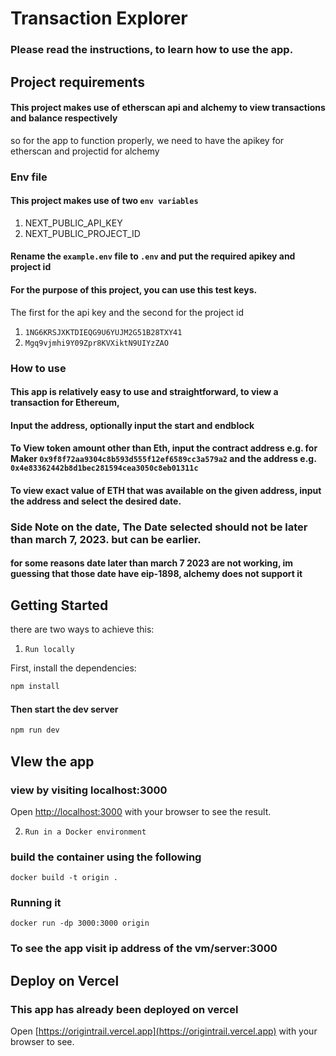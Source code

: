 
# Transaction Explorer

### Please read the instructions, to learn how to use the app.
## Project requirements
#### This project makes use of etherscan api and alchemy to view transactions and balance respectively
so for the app to function properly, we need to have the apikey for etherscan and projectid for alchemy

### Env file

#### This project makes use of two `env variables` 
1. NEXT_PUBLIC_API_KEY
2. NEXT_PUBLIC_PROJECT_ID

#### Rename the `example.env` file to `.env` and put the required apikey and project id

#### For the purpose of this project, you can use this test keys.

The first for the api key and the second for the project id
1. `1NG6KRSJXKTDIEQG9U6YUJM2G51B28TXY41`
2. `Mgq9vjmhi9Y09Zpr8KVXiktN9UIYzZAO`

### How to use

#### This app is relatively easy to use and straightforward, to view a transaction for Ethereum,
#### Input the address, optionally input the start and endblock


#### To View token amount other than Eth, input the contract address e.g. for Maker `0x9f8f72aa9304c8b593d555f12ef6589cc3a579a2` and the address e.g. `0x4e83362442b8d1bec281594cea3050c8eb01311c`

#### To view exact value of ETH that was available on the given address, input the address and select the desired date.

### Side Note on the date, The Date selected should not be later than march 7, 2023. but can be earlier.

#### for some reasons date later than march 7 2023 are not working, im guessing that those date have eip-1898, alchemy does not support it


## Getting Started
there are two ways to achieve this:
1. `Run locally`

First, install the dependencies:
```bash
npm install
```

#### Then start the dev server


```bash
npm run dev 
```
## VIew the app
### view by visiting localhost:3000
Open [http://localhost:3000](http://localhost:3000) with your browser to see the result.

2. `Run in a Docker environment`
### build the container using the following
```
docker build -t origin .
```
### Running it 

```
docker run -dp 3000:3000 origin
```

### To see the app visit ip address of the vm/server:3000

## Deploy on Vercel

### This app has already been deployed on vercel 

Open [https://origintrail.vercel.app](https://origintrail.vercel.app) with your browser to see.
